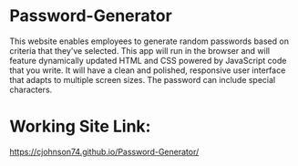 # Password-Generator
This website enables employees to generate random passwords based on criteria that they’ve selected. This app will run in the browser and will feature dynamically updated HTML and CSS powered by JavaScript code that you write. It will have a clean and polished, responsive user interface that adapts to multiple screen sizes.  The password can include special characters.

# Working Site Link:
https://cjohnson74.github.io/Password-Generator/
